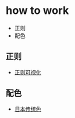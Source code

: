 # how to work

* 正则
* 配色

## 正则

* <a href="https://jex.im/regulex/">正则可视化</a>

## 配色

* <a href="http://nipponcolors.com/">日本传统色</a>
